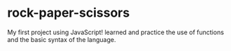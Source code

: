 # rock-paper-scissors
My first project using JavaScript!
learned and practice the use of functions and the basic syntax of the language.